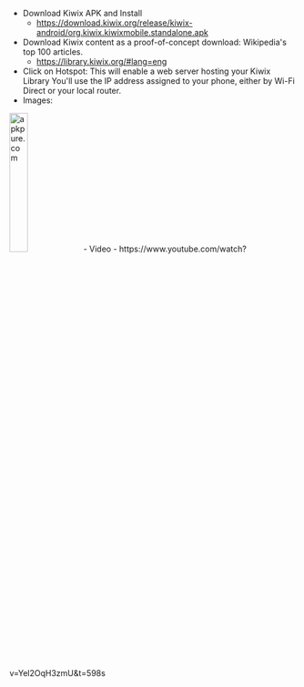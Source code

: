 - Download Kiwix APK and Install
  - https://download.kiwix.org/release/kiwix-android/org.kiwix.kiwixmobile.standalone.apk   
- Download Kiwix content as a proof-of-concept download: Wikipedia's top 100 articles.
  - https://library.kiwix.org/#lang=eng
- Click on Hotspot: This will enable a web server hosting your Kiwix Library
  You'll use the IP address assigned to your phone, either by Wi-Fi Direct or your local router.  
- Images:
<img src="https://github.com/user-attachments/assets/a308f488-8efa-4e17-87f6-69bf5d4c6513" width=25% height=25% alt="apkpure.com">
- Video
  - https://www.youtube.com/watch?v=Yel2OqH3zmU&t=598s   
 

